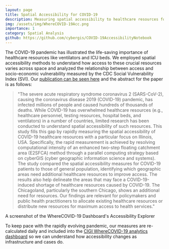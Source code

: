 ```yaml
---
layout: page
title: Spatial Accessibility for COVID-19
description: Measuring spatial accessibility to healthcare resources for the COVID-19 pandemic
img: /assets/img/WhereCOVID-19Acc.png
importance: 1
category: Spatial Analysis
github: https://github.com/cybergis/COVID-19AccessibilityNotebook
---
```


The COVID-19 pandemic has illustrated the life-saving importance of healthcare resources like ventilators and ICU beds. We employed spatial accessibility methods to understand how access to these crucial resources varies across space and analyzed the relationship between access and socio-economic vulnerability measured by the CDC Social Vulnerability Index (SVI). Our [publication can be seen here](https://doi.org/10.1186/s12942-020-00229-x) and the abstract for the paper is as follows:

> "The severe acute respiratory syndrome coronavirus 2 (SARS-CoV-2), causing the coronavirus disease 2019 (COVID-19) pandemic, has infected millions of people and caused hundreds of thousands of deaths. While COVID-19 has overwhelmed healthcare resources (e.g., healthcare personnel, testing resources, hospital beds, and ventilators) in a number of countries, limited research has been conducted to understand spatial accessibility of such resources. This study fills this gap by rapidly measuring the spatial accessibility of COVID-19 healthcare resources with a particular focus on Illinois, USA. Specifically, the rapid measurement is achieved by resolving computational intensity of an enhanced two-step floating catchment area (E2SFCA) method through a parallel computing strategy based on cyberGIS (cyber geographic information science and systems). The study compared the spatial accessibility measures for COVID-19 patients to those of general population, identifying which geographic areas need additional healthcare resources to improve access. The results also help delineate the areas that may face a COVID-19-induced shortage of healthcare resources caused by COVID-19. The Chicagoland, particularly the southern Chicago, shows an additional need for resources. Our findings are relevant for policymakers and public health practitioners to allocate existing healthcare resources or distribute new resources for maximum access to health services."

<div class="row" style="text-align: center;">
    <div class="col-sm mt-3 mt-md-0">
        <img class="img-fluid rounded z-depth-1" src="{{ '/assets/img/WhereCOVID-19Acc.png' | relative_url }}" alt="" title="WhereCOVID-19 Accessibility"/>
    </div>
</div>
<div class="caption">
    A screenshot of the WhereCOVID-19 Dashboard's Accessibility Explorer
</div>

To keep pace with the rapidly evolving pandemic, our measures are re-calculated daily and included into the [CIGI WhereCOVID-19 analytics dashboard](https://wherecovid19.cigi.illinois.edu/spatialAccess.html) so we can understand how accessibility changes as infrastructure and cases do.
